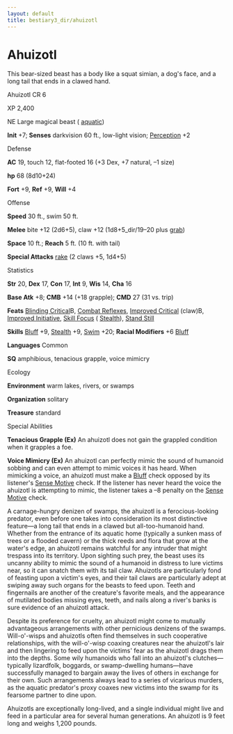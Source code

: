 ```yaml
---
layout: default
title: bestiary3_dir/ahuizotl
---
```

# Ahuizotl

This bear-sized beast has a body like a squat simian, a dog's face, and a long tail that ends in a clawed hand.

Ahuizotl CR 6

XP 2,400

NE Large magical beast ( [aquatic](../monsters_dir/creatureTypes#_aquatic-subtype))

**Init** +7; **Senses** darkvision 60 ft., low-light vision; [Perception](../skills_dir/perception#_perception) +2

Defense

**AC** 19, touch 12, flat-footed 16 (+3 Dex, +7 natural, –1 size)

**hp** 68 (8d10+24)

**Fort** +9, **Ref** +9, **Will** +4

Offense

**Speed** 30 ft., swim 50 ft.

**Melee** bite +12 (2d6+5), claw +12 (1d8+5_dir/19–20 plus [grab](../monsters_dir/universalMonsterRules#_grab))

**Space** 10 ft.; **Reach** 5 ft. (10 ft. with tail)

**Special Attacks** [rake](../monsters_dir/universalMonsterRules#_rake) (2 claws +5, 1d4+5)

Statistics

**Str** 20, **Dex** 17, **Con** 17, **Int** 9, **Wis** 14, **Cha** 16

**Base Atk** +8; **CMB** +14 (+18 grapple); **CMD** 27 (31 vs. trip)

**Feats** [Blinding Critical](../feats#_blinding-critical)B, [Combat Reflexes](../feats#_combat-reflexes), [Improved Critical](../feats#_improved-critical) (claw)B, [Improved Initiative](../feats#_improved-initiative), [Skill Focus](../feats#_skill-focus) ( [Stealth](../skills_dir/stealth#_stealth)), [Stand Still](../feats#_stand-still)

**Skills** [Bluff](../skills_dir/bluff#_bluff) +9, [Stealth](../skills_dir/stealth#_stealth) +9, [Swim](../skills_dir/swim#_swim) +20; **Racial Modifiers** +6 [Bluff](../skills_dir/bluff#_bluff)

**Languages** Common

**SQ** amphibious, tenacious grapple, voice mimicry

Ecology

**Environment** warm lakes, rivers, or swamps

**Organization** solitary

**Treasure** standard

Special Abilities

**Tenacious Grapple (Ex)** An ahuizotl does not gain the grappled condition when it grapples a foe.

**Voice Mimicry (Ex)** An ahuizotl can perfectly mimic the sound of humanoid sobbing and can even attempt to mimic voices it has heard. When mimicking a voice, an ahuizotl must make a [Bluff](../skills_dir/bluff#_bluff) check opposed by its listener's [Sense Motive](../skills_dir/senseMotive#_sense-motive) check. If the listener has never heard the voice the ahuizotl is attempting to mimic, the listener takes a –8 penalty on the [Sense Motive](../skills_dir/senseMotive#_sense-motive) check.

A carnage-hungry denizen of swamps, the ahuizotl is a ferocious-looking predator, even before one takes into consideration its most distinctive feature—a long tail that ends in a clawed but all-too-humanoid hand. Whether from the entrance of its aquatic home (typically a sunken mass of trees or a flooded cavern) or the thick reeds and flora that grow at the water's edge, an ahuizotl remains watchful for any intruder that might trespass into its territory. Upon sighting such prey, the beast uses its uncanny ability to mimic the sound of a humanoid in distress to lure victims near, so it can snatch them with its tail claw. Ahuizotls are particularly fond of feasting upon a victim's eyes, and their tail claws are particularly adept at swiping away such organs for the beasts to feed upon. Teeth and fingernails are another of the creature's favorite meals, and the appearance of mutilated bodies missing eyes, teeth, and nails along a river's banks is sure evidence of an ahuizotl attack.

Despite its preference for cruelty, an ahuizotl might come to mutually advantageous arrangements with other pernicious denizens of the swamps. Will-o'-wisps and ahuizotls often find themselves in such cooperative relationships, with the will-o'-wisp coaxing creatures near the ahuizotl's lair and then lingering to feed upon the victims' fear as the ahuizotl drags them into the depths. Some wily humanoids who fall into an ahuizotl's clutches—typically lizardfolk, boggards, or swamp-dwelling humans—have successfully managed to bargain away the lives of others in exchange for their own. Such arrangements always lead to a series of vicarious murders, as the aquatic predator's proxy coaxes new victims into the swamp for its fearsome partner to dine upon.

Ahuizotls are exceptionally long-lived, and a single individual might live and feed in a particular area for several human generations. An ahuizotl is 9 feet long and weighs 1,200 pounds.


